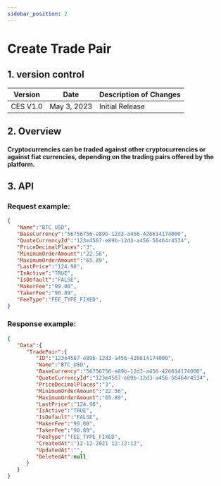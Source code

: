 ```yaml
---
sidebar_position: 2
---
```


# Create Trade Pair

## 1. version control

| Version  | Date        | Description of Changes |
| -------- | ----------- | ---------------------- |
| CES V1.0 | May 3, 2023 | Initial Release        |

## 2. Overview

#### Cryptocurrencies can be traded against other cryptocurrencies or against fiat currencies, depending on the trading pairs offered by the platform.

## 3. API

### Request example:

```json
{
   "Name":"BTC_USD",
   "BaseCurrency":"56756756-e89b-12d3-a456-426614174000",
   "QuoteCurrencyId":"123e4567-e89b-12d3-a456-56464r4534",
   "PriceDecimalPlaces":"3",
   "MinimumOrderAmount":"22.56",
   "MaximumOrderAmount":"65.89",
   "LastPrice":"124.98",
   "IsActive":"TRUE",
   "IsDefault":"FALSE",
   "MakerFee":"99.00",
   "TakerFee":"90.89",
   "FeeType":"FEE_TYPE_FIXED",
}
```

### Response example:

```json
{
   "Data":{
      "TradePair":{
         "ID":"123e4567-e89b-12d3-a456-426614174000",
         "Name":"BTC_USD",
         "BaseCurrency":"56756756-e89b-12d3-a456-426614174000",
         "QuoteCurrencyId":"123e4567-e89b-12d3-a456-56464r4534",
         "PriceDecimalPlaces":"3",
         "MinimumOrderAmount":"22.56",
         "MaximumOrderAmount":"65.89",
         "LastPrice":"124.98",
         "IsActive":"TRUE",
         "IsDefault":"FALSE",
         "MakerFee":"99.00",
         "TakerFee":"90.89",
         "FeeType":"FEE_TYPE_FIXED",
         "CreatedAt":"12-12-2021 12:12:12",
         "UpdatedAt":"",
         "DeletedAt":null
      }
   }
}
```
